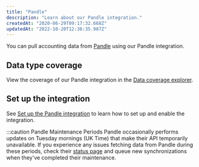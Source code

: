 ```yaml
---
title: "Pandle"
description: "Learn about our Pandle integration."
createdAt: "2020-06-29T09:17:32.668Z"
updatedAt: "2022-10-20T12:36:35.987Z"
---
```


You can pull accounting data from <a className="external" href="http://www.pandle.com">Pandle</a> using our Pandle integration.

## Data type coverage

View the coverage of our Pandle integration in the <a className="external" href="https://knowledge.codat.io/supported-features/accounting?view=tab-by-integration&integrationKey=vjms" target="_blank">Data coverage explorer</a>.

## Set up the integration

See [Set up the Pandle integration](/accounting-pandle-setup) to learn how to set up and enable the integration.

:::caution Pandle Maintenance Periods
Pandle occasionally performs updates on Tuesday mornings (UK Time) that make their API temporarily unavailable. If you experience any issues fetching data from Pandle during these periods, check their [status page](http://status.pandle.com/) and queue new synchronizations when they've completed their maintenance.
